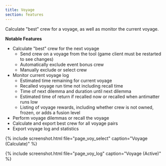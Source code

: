 ```yaml
---
title: Voyage
section: features
---
```


Calculate "best" crew for a voyage, as well as monitor the current voyage.

**Notable Features**
* Calculate "best" crew for the next voyage
  * Send crew on a voyage from the tool (game client must be restarted to see changes)
  * Automatically exclude event bonus crew
  * Manually exclude or select crew
* Monitor current voyage log
  * Estimated time remaining for current voyage
  * Recalled voyage run time not including recall time
  * Time of next dilemma and duration until next dilemma
  * Estimated time of return if recalled now or recalled when antimatter runs low
  * Listing of voyage rewards, including whether crew is not owned, frozen, or adds a fusion level
* Perform voyage dilemmas or recall the voyage
* Calculate and export best crew for all voyage pairs
* Export voyage log and statistics

{% include screenshot.html file="page_voy_select" caption="Voyage (Calculate)" %}

{% include screenshot.html file="page_voy_log" caption="Voyage (Active)" %}
